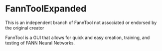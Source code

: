 # FannToolExpanded
This is an independent branch of FannTool not associated or endorsed by the original creator

FannTool is a GUI that allows for quick and easy creation, training, and testing of FANN Neural Networks.
